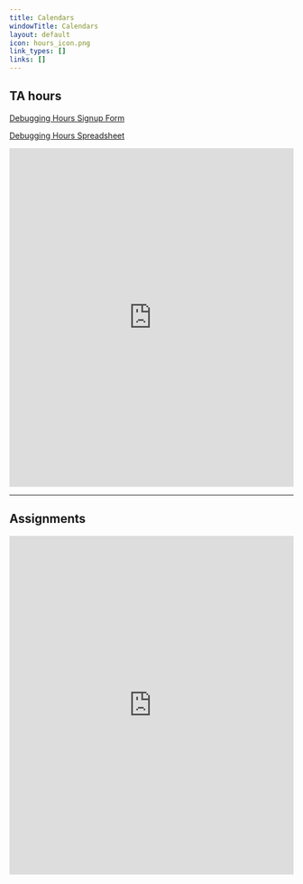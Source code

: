 ```yaml
---
title: Calendars
windowTitle: Calendars
layout: default
icon: hours_icon.png
link_types: []
links: []
---
```


## TA hours

[Debugging Hours Signup Form](https://forms.gle/iYzbjxpWJRKgP6gq7)

[Debugging Hours Spreadsheet](https://docs.google.com/spreadsheets/d/1lEWB4YrPMM0VoVCYg9jsjRKgFvJ4cyFcM0Er87J1WMo/edit?usp=sharing)

<iframe src="https://calendar.google.com/calendar/embed?src=c_1evlsoti5t56k0gkbkavrah9gg%40group.calendar.google.com&ctz=America%2FNew_York" style="border: 0" width="100%" height="600" frameborder="0" scrolling="no"></iframe>

<hr>

## Assignments

<iframe src="https://calendar.google.com/calendar/embed?src=c_oucmn17484sjclnu0mndoo8ln4%40group.calendar.google.com&ctz=America%2FNew_York" style="border: 0" width="100%" height="600" frameborder="0" scrolling="no"></iframe>
